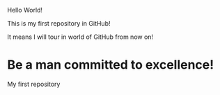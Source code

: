 Hello World!

This is my first repository in GitHub!

It means I will tour in world of GitHub from now on!

Be a man committed to excellence!
=============

My first repository
